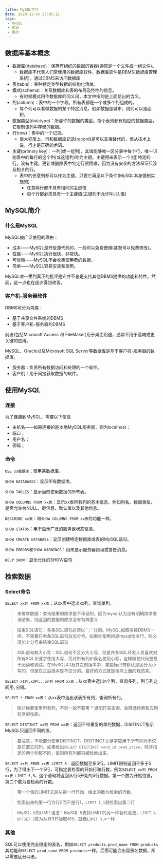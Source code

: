 ```yaml
---
title: MySQL学习
date: 2020-12-05 23:05:12
tags: 
 - MySQL
 - 笔记
 - 摘抄
---
```


## 数据库基本概念

- 数据库(database)：保存有组织的数据的容器(通常是一个文件或一组文件)。
  - 数据库不代表人们常使用的数据库软件，数据库软件是DBMS(数据库管理系统)。通过DBMS来访问数据库
- 表(table)：某种特定类型数据的结构化清单。
- 模式(schema)：关系数据库和表的布局及特性的信息。
  - 有时候模式用作数据库的同义词，本文中指的是上面给出的含义。
- 列(column)：表中的一个字段。所有表都是一个或多个列组成的。
  - 每个列可以看做数据的某个特定消息，假如数据是城市，则列可以是面积。
- 数据类型(datatype)：所容许的数据的类型。每个表列都有相应的数据类型，它限制该列中存储的数据。
- 行(row)：表中的一个记录。
  - 很大程度上，行和数据库记录(record)是可以互相替代的，但从技术上说，行才是正确的术语。
- 主键(primary key)：一列(或一组列)，其值能够唯一区分表中每个行，唯一识别表中的每行的这个列(或这组列)称为主键。主键用来表示一个(组)特定的行。没有主键，更新或删除表中特定行很困难，因为没有安全的方法保证只涉及相关的行。
  - 表中的任意列都可以作为主键，只要它满足以下条件(MySQL本身强制实施的)：
    - 任意两行都不具有相同的主键值
    - 每个行都必须具有一个主键值(主键列不允许NULL值)

<!-- more -->

## MySQL简介

### 什么是MySQL

MySQL被广泛使用的理由：

- 成本——MySQL是开放源代码的，一般可以免费使用(甚至可以免费修改)。
- 性能——MySQL执行很快，非常快。
- 可信赖——MySQL不会收集使用者的数据。
- 简单——MySQL容易安装和使用。

MySQL唯一受到真正的批评是它并不总是支持其他DBMS提供的功能和特性。然而，这一点也在逐步得到改善。

### 客户机-服务器软件

DBMS可分为两类：

- 基于共享文件系统的DBMS
- 基于客户机-服务器的DBMS

前者(包括Microsoft Access 和 FileMaker)用于桌面用途，通常不用于高端或更关键的应用。

MySQL、Oracle以及Microsoft SQL Server等数据库是基于客户机-服务器的数据库。

- 服务器：负责所有数据访问和处理的一个软件。
- 客户机：用于间接获取数据的软件。

## 使用MySQL

### 连接

为了连接到MySQL，需要以下信息

- 主机名——如果连接的是本地MySQL服务器，则为localhost；
- 端口；
- 用户名；
- 密码；

### 命令

`USE xx数据库`：使用某数据库。

`SHOW DATABASES`：显示所有数据库。

`SHOW TABLES`：显示当前使用数据的所有表。

`SHOW COLUMNS FROM xx表`：显示xx表所有列的基本信息，例如列名、数据类型、是否允许为NULL、键信息、默认值以及其他信息。

`DESCRIBE xx表`：和`SHOW COLUMNS FROM xx表`的功能一样。

`SHOW STATUS`：用于显示广泛的服务器状态信息。

`SHOW CREATE DATABASE`：显示创建特定数据库或表的MySQL语句。

`SHOW ERRORS`和`SHOW WARNINGS`：用来显示服务器错误或警告消息。

`HELP SHOW`：显示允许的SHOW语句

## 检索数据

### Select命令

`SELECT xx列 FROM xx表`：从xx表中选出xx列，查询单列。

> 未排序数据：查询结果的顺序是不保证的，因为mysql认为没有明确排序查询结果，则返回的数据的顺序没有特殊意义

> 结束SQL语句：多条SQL语句必须以 ‘ ; ’ 分割。MySQL如图多数DBMS一样，不需要在单条SQL语句后加分号。如果你使用的是mysql命令行，则必须加上分号来结束SQL语句

> SQL语句和大小写：SQL语句不区分大小写，但是许多SQL开发人员喜欢对所有SQL关键字使用大写，而对所有列和表名使用小写，这样做使代码更易于阅读和调试。在MySQL4.1及其之前版本中，某些标识符默认是区分大小写的，但是在之后版本是不区分的。最好的方式就是按照上面的规范来。

`SELECT x1列,x2列...xn列 FROM xx表`：从xx表中选出n个列，查询多列，列与列之间用`,`分隔。

`SELECT * FROM xx表`：从xx表中选出该表所有列，查询所有列。

> 除非你要使用所有列，不然一般不要用 * 通配符来查询，会降低检索和应用程序的性能。

`SELECT DISTINCT xx列 FROM xx表`：返回不带重复的单列数据，DISITINCT指示MySQL只返回不同的值。

> 要注意，不能部分使用DISTINCT，DISITINCT关键字应用于所有列而不仅是前置它的列，如果给出`SELECT DISITINCT vend_id prod_price`，除非指定的两个列都不同，否则所有列都将被检索出来。

`SELECT xx列 FROM xx表 LIMIT 5`：返回数据至多5行。LIMIT限制返回不多于5行，为了得出下一个5行，可指定要检索的开始行和行数，例如`SELECT xx列 FROM xx表 LIMIT 5,5`，这个语句将返回从行5开始的5行数据，第一个数为开始位置，第二个数为要检索的行数。

> 带一个值的LIMIT总是从第一行开始，给出的数为检索的行数。

> 检索出来的第一行为行0而不是行1，`LIMIT 1,1`将检索出第二行

> MySQL 5的LIMIT语法：MySQL 5支持LIMIT的另一种替代语法，`LIMIT 4 OFFSET 3`意为从行3开始取4行，就像`LIMIT 3,4`一样

### 其他

​	SQL可以使用完全限定的表名，例如`SELECT products.prod_name FROM products`其功能和`SELECT prod_name FROM products`一样。后面可能会出现重名数据，所以需要区分两者。